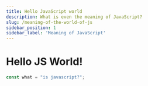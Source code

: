 ```yaml
---
title: Hello JavaScript world
description: What is even the meaning of JavaScript?
slug: /meaning-of-the-world-of-js
sidebar_position: 1
sidebar_label: 'Meaning of JavaScript'
---
```


# Hello JS World!

``` javascript
const what = "is javascript?";